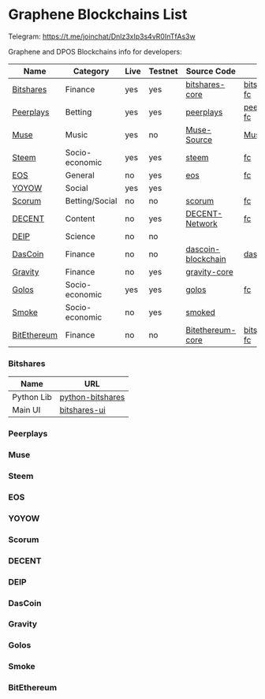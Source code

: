 # Graphene Blockchains List

Telegram: https://t.me/joinchat/Dnlz3xIp3s4vR0InTfAs3w

Graphene and DPOS Blockchains info for developers:

| Name | Category | Live | Testnet | Source Code | FC | More |
| --- | --- | --- | --- | --- | --- | --- |
| [Bitshares](https://bitshares.org/) | Finance | yes | yes | [bitshares-core](https://github.com/bitshares/bitshares-core) | [bitshares-fc](https://github.com/bitshares/bitshares-fc) | [More](#bitshares) |
| [Peerplays](https://www.peerplays.com/) | Betting | yes | yes | [peerplays](https://github.com/PBSA/peerplays) | [peerplays-fc](https://github.com/PBSA/peerplays-fc) | [More](#peerplays) |
| [Muse](http://museblockchain.com/) | Music | yes | no | [Muse-Source](https://github.com/themuseblockchain/Muse-Source) | [Muse-FC](https://github.com/themuseblockchain/Muse-FC) | [More](#muse) | 
| [Steem](http://steemit.com/) | Socio-economic | yes | yes | [steem](https://github.com/steemit/steem) | [fc](https://github.com/steemit/fc) | [More](#steem) | 
| [EOS](https://eos.io/) | General | no | yes | [eos](https://github.com/EOSIO/eos) | [fc](https://github.com/EOSIO/eos/tree/master/libraries/fc) | [More](#eos) | 
| [YOYOW](https://yoyow.org/) | Social | yes | yes | | | [More](#yoyow) | 
| [Scorum](https://scorumcoins.com/) | Betting/Social | no | no | [scorum](https://github.com/scorum/scorum) | [fc](https://github.com/scorum/fc) | [More](#scorum) | 
| [DECENT](https://decent.ch/) | Content | no | yes | [DECENT-Network](https://github.com/DECENTfoundation/DECENT-Network) | [fc](https://github.com/DECENTfoundation/fc) | [More](#decent) | 
| [DEIP](http://deip.world/) | Science | no | no |  |  | [More](#deip)| 
| [DasCoin](https://dascoin.com) | Finance | no | no | [dascoin-blockchain](https://github.com/techsolutions-ltd/dascoin-blockchain) | [dascoin-fc](https://github.com/techsolutions-ltd/dascoin-fc) | [More](#dascoin) | 
| [Gravity](https://www.gravityprotocol.org/) | Finance | no | yes | [gravity-core](https://github.com/GravityProtocol/gravity-core) |  | [More](#gravity) |
| [Golos](https://golos.io/) | Socio-economic | yes | yes | [golos](https://github.com/GolosChain/golos) | [fc](https://github.com/GolosChain/fc) | [More](#golos) |
| [Smoke](https://smoke.network/) | Socio-economic | no | yes | [smoked](https://github.com/smokenetwork/smoked) | | [More](#smoke) | 
| [BitEthereum](https://www.bitethereum.io) | Finance | no | no | [Bitethereum-core](https://github.com/BitethereumFoundation/Bitethereum-core) | [bitshares-fc](https://github.com/BitethereumFoundation/bitshares-fc) | [More](#bitethereum) | 

### Bitshares

| Name | URL |
| --- | --- |
| Python Lib |  [python-bitshares](https://github.com/bitshares/python-bitshares) |
| Main UI |  [bitshares-ui](https://github.com/bitshares/bitshares-ui) |


### Peerplays

### Muse

### Steem

### EOS

### YOYOW

### Scorum

### DECENT

### DEIP

### DasCoin

### Gravity

### Golos

### Smoke 

### BitEthereum



